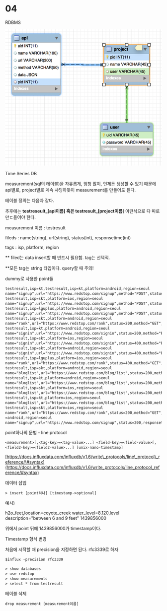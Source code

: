 # 04

RDBMS

![](../.gitbook/assets/2018-10-04-11.21.55.png)

Time Series DB

measurement\(sql의 테이블\)을 자유롭게, 엄청 많이, 언제든 생성할 수 있기 때문에 api별로, project별로 계속 샤딩하듯이 measurement를 만들어도 된다.

테이블 정의는 다음과 같다.

추후에는 **testreseult\_\[api이름\]  혹은 testresult\_\[project이름**\] 이런식으로 다 따로 만ㄷ들어야 한다.



measurement 이름 : testresult

fileds : name\(string\), url\(string\), status\(int\), responsetime\(int\)

tags : isp, platform, region



\*\* filed는 data insert할 때 반드시 필요함. tag는 선택적.

\*\*모든 tag는 string 타입이다. query할 때 주의!



dummy로 사용한 point들

```text
testresult,isp=kt,testresult,isp=kt,platform=android,region=seoul name="signup",url="https://www.redstop.com/signup",method="POST",status=200,responsetime=3177
testresult,isp=skt,platform=ios,region=seoul name="signup",url="https://www.redstop.com/signup",method="POST",status=200,responsetime=1347
testresult,isp=lguplus,platform=android,region=seoul name="signup",url="https://www.redstop.com/signup",method="POST",status=200,responsetime=9479
testresult,isp=skt,platform=android,region=seoul name="rank",url="https://www.redstop.com/rank",status=200,method="GET",responsetime=1234
testresult,isp=kt,platform=android,region=seoul name="signin",url="https://www.redstop.com/signin",status=200,method="POST",responsetime=1133
testresult,isp=skt,platform=ios,region=seoul name="signin",url="https://www.redstop.com/signin",status=400,method="POST",responsetime=1342
testresult,isp=skt,platform=android,region=seoul name="signin",url="https://www.redstop.com/signin",status=400,method="POST",responsetime=1111
testresult,isp=lguplus,platform=ios,region=seoul name="rank",url="https://www.redstop.com/rank",status=400,method="GET",responsetime=1331
testresult,isp=skt,platform=android,region=seoul name="bloglist",url="https://www.redstop.com/blog/list",status=200,method="GET",responsetime=3283
testresult,isp=kt,platform=android,region=seoul name="bloglist",url="https://www.redstop.com/blog/list",status=200,method="GET",responsetime=1083
testresult,isp=skt,platform=ios,region=seoul name="bloglist",url="https://www.redstop.com/blog/list",status=200,method="GET",responsetime=9993
testresult,isp=kt,platform=ios,region=seoul name="bloglist",url="https://www.redstop.com/blog/list",status=200,method="GET",responsetime=9192
testresult,isp=skt,platform=ios,region=seoul name="rank",url="https://www.redstop.com/rank",status=200,method="GET",responsetime=9993
=android,region=seoul name="signup",url="https://www.redstop.com/signup",status=200,responsetime=3177
```

point하나의 문법 - line protocol

```text
<measurement>[,<tag-key>=<tag-value>...] <field-key>=<field-value>[,<field2-key>=<field2-value>...] [unix-nano-timestamp]
```

[https://docs.influxdata.com/influxdb/v1.6/write\_protocols/line\_protocol\_reference/\#syntax](https://docs.influxdata.com/influxdb/v1.6/write_protocols/line_protocol_reference/#syntax)

데이터 삽입

```text
> insert [point하나] [timestamp->optional]
```

예시\)

h2o\_feet,location=coyote\_creek water\_level=8.120,level description="between 6 and 9 feet" 1439856000

위에서 point 뒤에 1439856000가 timestamp이다.



Timestamp 형식 변경

처음에 시작할 때 precision을 지정하면 된다. rfc3339로 하자

```text
$influx -precision rfc3339
```

```text
> show databases
> use redstop
> show measurements
> select * from testresult

```



테이블 삭제

```text
drop measurement [measurement이름]
```



